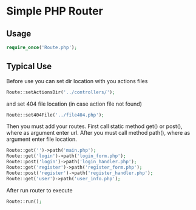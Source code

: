 # Simple PHP Router


## Usage
```php 
require_once('Route.php');
```

## Typical Use
Before use you can set dir location with you actions files
```php
Route::setActionsDir('../controllers/');
```
and set 404 file location (in case action file not found) 
```php
Route::set404File('../file404.php');
``` 

Then you must add your routes. First call static method get() or post(), where as argument enter url. After you must call method path(), where as argument enter file location.
```php
Route::get('')->path('main.php');
Route::get('login')->path('login_form.php');
Route::post('login')->path('login_handler.php');
Route::get('register')->path('register_form.php');
Route::post('register')->path('register_handler.php');
Route::get('user')->path('user_info.php');
```
After run router to execute
```php
Route::run();
```